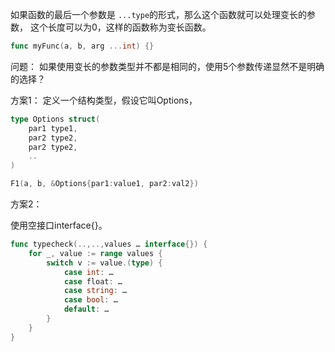 如果函数的最后一个参数是 `...type`的形式，那么这个函数就可以处理变长的参数，
这个长度可以为0，这样的函数称为变长函数。

```go
func myFunc(a, b, arg ...int) {}
```

问题： 如果使用变长的参数类型并不都是相同的，使用5个参数传递显然不是明确的选择？

方案1： 定义一个结构类型，假设它叫Options，

```go
type Options struct(
    par1 type1,
	par2 type2,
	par2 type2,
	..
)

F1(a, b, &Options{par1:value1, par2:val2})

```

方案2：

使用空接口interface{}。

```go
func typecheck(..,..,values … interface{}) {
    for _, value := range values {
        switch v := value.(type) {
            case int: …
            case float: …
            case string: …
            case bool: …
            default: …
        }
    }
}
```



